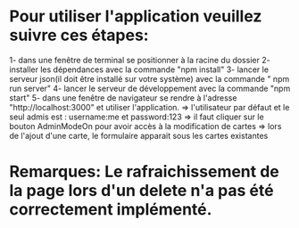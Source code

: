 # Pour utiliser l'application veuillez suivre ces étapes:
1- dans une fenêtre de terminal se positionner à la racine du dossier
2- installer les dépendances avec la commande "npm install"
3- lancer le serveur json(il doit être installé sur votre système) avec la commande " npm run server"
4- lancer le serveur de développement avec la commande "npm start"
5- dans une fenêtre de navigateur se rendre à l'adresse "http://localhost:3000" et
utiliser l'application.
=> l'utilisateur par défaut et le seul admis est : username:me et password:123
=> il faut cliquer sur le bouton AdminModeOn pour avoir accès à la modification de cartes
=> lors de l'ajout d'une carte, le formulaire apparait sous les cartes existantes

# Remarques: Le rafraichissement de la page lors d'un delete n'a pas été correctement implémenté.

 